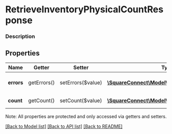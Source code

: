 # RetrieveInventoryPhysicalCountResponse

### Description



## Properties
Name | Getter | Setter | Type | Description | Notes
------------ | ------------- | ------------- | ------------- | ------------- | -------------
**errors** | getErrors() | setErrors($value) | [**\SquareConnect\Model\Error[]**](Error.md) | Any errors that occurred during the request. | [optional] 
**count** | getCount() | setCount($value) | [**\SquareConnect\Model\InventoryPhysicalCount**](InventoryPhysicalCount.md) | The requested [InventoryPhysicalCount](#type-inventoryphysicalcount). | [optional] 

Note: All properties are protected and only accessed via getters and setters.

[[Back to Model list]](../../README.md#documentation-for-models) [[Back to API list]](../../README.md#documentation-for-api-endpoints) [[Back to README]](../../README.md)

